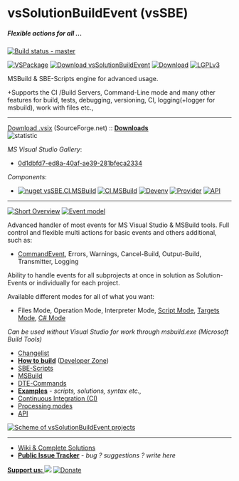 # vsSolutionBuildEvent (vsSBE)

##### Flexible actions for all ...

[![Build status - master](https://ci.appveyor.com/api/projects/status/l38xn0j2c5an28e1/branch/master?svg=true)](https://ci.appveyor.com/project/3Fs/vssolutionbuildevent/branch/master)

[![VSPackage](https://img.shields.io/badge/VSPackage-v0.12.3-68217A.svg)](http://visualstudiogallery.msdn.microsoft.com/0d1dbfd7-ed8a-40af-ae39-281bfeca2334/) [![Download vsSolutionBuildEvent](https://img.shields.io/sourceforge/dm/vssbe.svg)](https://sourceforge.net/projects/vssbe/files/latest/download) [![Download](https://img.shields.io/sourceforge/dt/vssbe.svg)](https://sourceforge.net/projects/vssbe/files/latest/download) [![LGPLv3](https://img.shields.io/badge/license-LGPLv3-008033.svg?style=flat-square)](http://vssbe.r-eg.net/License/) 


MSBuild & SBE-Scripts engine for advanced usage. 

+Supports the CI /Build Servers, Command-Line mode and many other features for build, tests, debugging, versioning, CI, logging(+logger for msbuild), work with files etc., 

-------
[Download .vsix](http://visualstudiogallery.msdn.microsoft.com/0d1dbfd7-ed8a-40af-ae39-281bfeca2334/referral/118151) (SourceForge.net) :: **[Downloads](http://vssbe.r-eg.net/Downloads/)**                    
![statistic](http://vssbe.sourceforge.net/stat/)

*MS Visual Studio Gallery*:

* [0d1dbfd7-ed8a-40af-ae39-281bfeca2334](http://visualstudiogallery.msdn.microsoft.com/0d1dbfd7-ed8a-40af-ae39-281bfeca2334/)

*Components*:

* [![nuget vsSBE.CI.MSBuild](https://img.shields.io/nuget/v/vsSBE.CI.MSBuild.svg)](https://www.nuget.org/packages/vsSBE.CI.MSBuild/) [![CI.MSBuild](https://img.shields.io/badge/CI.MSBuild-v1.5-8080C0.svg?style=flat)](http://vssbe.r-eg.net/Changelist/#cim) [![Devenv](https://img.shields.io/badge/Devenv-v1.2-B5B5D7.svg?style=flat)](http://vssbe.r-eg.net/Changelist/#devenv)  [![Provider](https://img.shields.io/badge/Provider-v3.0-BAC5C0.svg?style=flat)](http://vssbe.r-eg.net/Changelist/#provider) [![API](https://img.shields.io/badge/API-v1.3-AFCFBE.svg?style=flat)](http://vssbe.r-eg.net/Changelist/#api)

-------
[![Short Overview](https://bitbucket.org/3F/vssolutionbuildevent/wiki/Resources/examples/overview-youtube.png)](http://youtu.be/FX5GiMX0ulI) 
[![Event model](http://vssbe.r-eg.net/doc/Resources/events_model.png)](http://vssbe.r-eg.net/doc/Scheme/#model-of-events)

Advanced handler of most events for MS Visual Studio & MSBuild tools. Full control and flexible multi actions for basic events and others additional, such as:

* [CommandEvent](http://vssbe.r-eg.net/doc/Events/CommandEvent/), Errors, Warnings, Cancel-Build, Output-Build, Transmitter, Logging

Ability to handle events for all subprojects at once in solution as Solution-Events or individually for each project.

Available different modes for all of what you want:

* Files Mode, Operation Mode, Interpreter Mode, [Script Mode](http://vssbe.r-eg.net/doc/Modes/Script/), [Targets Mode](http://vssbe.r-eg.net/doc/Modes/Targets/), [C# Mode](http://vssbe.r-eg.net/doc/Modes/CSharp/)

*Can be used without Visual Studio for work through msbuild.exe (Microsoft Build Tools)*


* [Changelist](http://vssbe.r-eg.net/Changelist/)
* **[How to build](http://vssbe.r-eg.net/doc/Dev/How%20to%20build/)** ([Developer Zone](http://vssbe.r-eg.net/doc/Dev/))
* [SBE-Scripts](http://vssbe.r-eg.net/doc/Scripts/SBE-Scripts/)
* [MSBuild](http://vssbe.r-eg.net/doc/Scripts/MSBuild/)
* [DTE-Commands](http://vssbe.r-eg.net/doc/Scripts/DTE-Commands/)
* **[Examples](http://vssbe.r-eg.net/doc/Examples/)** *- scripts, solutions, syntax etc.,*
* [Continuous Integration (CI)](http://vssbe.r-eg.net/doc/CI/)
* [Processing modes](http://vssbe.r-eg.net/doc/Modes/)
* [API](http://vssbe.r-eg.net/doc/API/)

[![Scheme of vsSolutionBuildEvent projects](http://vssbe.r-eg.net/doc/Resources/scheme.png)](http://vssbe.r-eg.net/doc/Scheme/)

-------
* [Wiki & Complete Solutions](http://vssbe.r-eg.net/)
* **[Public Issue Tracker](https://bitbucket.org/3F/vssolutionbuildevent/issues)** - *bug ? suggestions ? write here*


**[Support us: ![](https://bitbucket.org/3F/vssolutionbuildevent/raw/master/vsSolutionBuildEvent/Resources/help-16.png)](http://vssbe.r-eg.net/Donation/)**    [![Donate](https://bitbucket.org/3F/vssolutionbuildevent/raw/master/vsSolutionBuildEvent/Resources/paypal.png)](https://www.paypal.com/cgi-bin/webscr?cmd=_donations&business=P2HRG52AJSA9N&lc=US&item_name=vsSolutionBuildEvent%20%28vsSBE%29%20projects&currency_code=USD&bn=PP%2dDonationsBF%3abtn_donate_SM%2egif%3aNonHosted)